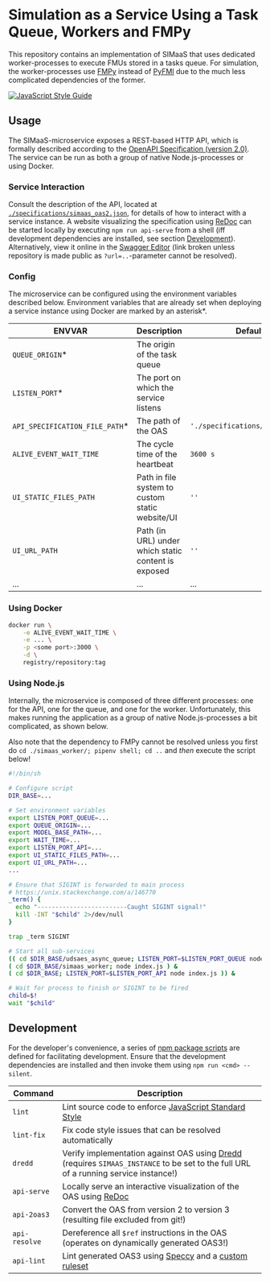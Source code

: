 # Simulation as a Service Using a Task Queue, Workers and FMPy
This repository contains an implementation of SIMaaS that uses dedicated worker-processes to execute FMUs stored in a tasks queue. For simulation, the worker-processes use [FMPy](https://github.com/CATIA-Systems/FMPy) instead of [PyFMI](https://github.com/modelon/PyFMI) due to the much less complicated dependencies of the former.

[![JavaScript Style Guide](https://img.shields.io/badge/code_style-standard-brightgreen.svg)](https://standardjs.com)

## Usage
The SIMaaS-microservice exposes a REST-based HTTP API, which is formally described according to the [OpenAPI Specification (version 2.0)](https://github.com/OAI/OpenAPI-Specification/blob/master/versions/2.0.md#schema). The service can be run as both a group of native Node.js-processes or using Docker.

### Service Interaction
Consult the description of the API, located at [`./specifications/simaas_oas2.json`](./specifications/simaas_oas2.json), for details of how to interact with a service instance. A website visualizing the specification using [ReDoc](https://github.com/Rebilly/ReDoc) can be started locally by executing `npm run api-serve` from a shell (iff development dependencies are installed, see section [Development](#development)). Alternatively, view it online in the [Swagger Editor](https://editor.swagger.io/#?url=https://raw.githubusercontent.com/UdSAES/simaas_api/master/specifications/simaas_oas2.json) (link broken unless repository is made public as `?url=..`-parameter cannot be resolved).

### Config
The microservice can be configured using the environment variables described below. Environment variables that are already set when deploying a service instance using Docker are marked by an asterisk\*.

ENVVAR                          | Description                                         | Default Value
---                             | ---                                                 | ---     
`QUEUE_ORIGIN`\*                | The origin of the task queue                        |
`LISTEN_PORT`\*                 | The port on which the service listens               |
`API_SPECIFICATION_FILE_PATH`\* | The path of the OAS                                 | `'./specifications/simaas_oas2.json'`
`ALIVE_EVENT_WAIT_TIME`         | The cycle time of the heartbeat                     | `3600 s`     
`UI_STATIC_FILES_PATH`          | Path in file system to custom static website/UI     | `''`
`UI_URL_PATH`                   | Path (in URL) under which static content is exposed | `''`
...                             | ...                                                 | ...

### Using Docker
```bash
docker run \
    -e ALIVE_EVENT_WAIT_TIME \
    -e ... \
    -p <some port>:3000 \
    -d \
    registry/repository:tag

```

### Using Node.js
Internally, the microservice is composed of three different processes: one for the API, one for the queue, and one for the worker. Unfortunately, this makes running the application as a group of native Node.js-processes a bit complicated, as shown below.

Also note that the dependency to FMPy cannot be resolved unless you first do `cd ./simaas_worker/; pipenv shell; cd ..` and _then_ execute the script below!

```bash
#!/bin/sh

# Configure script
DIR_BASE=...

# Set environment variables
export LISTEN_PORT_QUEUE=...
export QUEUE_ORIGIN=...
export MODEL_BASE_PATH=...
export WAIT_TIME=...
export LISTEN_PORT_API=...
export UI_STATIC_FILES_PATH=...
export UI_URL_PATH=...
...

# Ensure that SIGINT is forwarded to main process
# https://unix.stackexchange.com/a/146770
_term() {
  echo "-------------------------Caught SIGINT signal!"
  kill -INT "$child" 2>/dev/null
}

trap _term SIGINT

# Start all sub-services
(( cd $DIR_BASE/udsaes_async_queue; LISTEN_PORT=$LISTEN_PORT_QUEUE node index.js ) &
( cd $DIR_BASE/simaas_worker; node index.js ) &
( cd $DIR_BASE; LISTEN_PORT=$LISTEN_PORT_API node index.js )) &

# Wait for process to finish or SIGINT to be fired
child=$!
wait "$child"

```

## Development
For the developer's convenience, a series of [npm package scripts](https://docs.npmjs.com/cli/run-script) are defined for facilitating development. Ensure that the development dependencies are installed and then invoke them using `npm run <cmd> --silent`.

Command       | Description
---           | ---
`lint`        | Lint source code to enforce [JavaScript Standard Style](https://standardjs.com/)
`lint-fix`    | Fix code style issues that can be resolved automatically
`dredd`       | Verify implementation against OAS using [Dredd](https://github.com/apiaryio/dredd) (requires `SIMAAS_INSTANCE` to be set to the full URL of a running service instance!)
`api-serve`   | Locally serve an interactive visualization of the OAS using  [ReDoc](https://github.com/Rebilly/ReDoc)
`api-2oas3`   | Convert the OAS from version 2 to version 3 (resulting file excluded from git!)
`api-resolve` | Dereference all `$ref` instructions in the OAS (operates on dynamically generated OAS3!)
`api-lint`    | Lint generated OAS3 using [Speccy](https://speccy.io/) and a [custom ruleset](https://speccy.io/rules/2-custom-rulesets)
